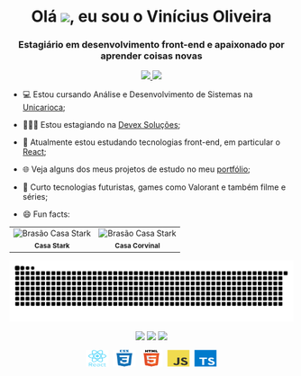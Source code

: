 <h1 align="center">
  Olá
  <img
    src="https://raw.githubusercontent.com/kaueMarques/kaueMarques/master/hi.gif"
    width="30px"
  />, eu sou o Vinícius Oliveira
</h1>
<h3 align="center">
  Estagiário em desenvolvimento front-end e apaixonado por aprender coisas novas
</h3>

<p align="center">
  <a href="https://github.com/viniciusoliveiras">
    <img
      height="180em"
      src="https://github-readme-stats.vercel.app/api?username=viniciusoliveiras&show_icons=true&theme=gotham&include_all_commits=true&count_private=true"
    />
    <img
      height="180em"
      src="https://github-readme-stats.vercel.app/api/top-langs/?username=viniciusoliveiras&layout=compact&langs_count=16&theme=gotham"
    />
  </a>
</p>


- 💻 Estou cursando Análise e Desenvolvimento de Sistemas na [Unicarioca](https://unicarioca.edu.br/cursos/graduacao/analise-e-desenvolvimento-de-sistemas);

- 👨🏾‍💻 Estou estagiando na [Devex Soluções](https://github.com/dvx-solutions);

- 📓 Atualmente estou estudando tecnologias front-end, em particular o [React](https://pt-br.reactjs.org/);

- 🌐 Veja alguns dos meus projetos de estudo no meu [portfólio](http://viniciusoliveiras.vercel.app/);

- 💬 Curto tecnologias futuristas, games como Valorant e também filme e séries;

- 😄 Fun facts:
<table>
  <tr>
    <td align="center">
      <img
        src="https://static.wikia.nocookie.net/gameofthrones/images/8/8a/House-Stark-Main-Shield.PNG/revision/latest?cb=20170101103142"
        width="100px;"
        alt="Brasão Casa Stark"
      /><br /><sub><b>Casa Stark</b></sub>
    </td>
    <td align="center">
      <img
        src="https://static.wikia.nocookie.net/harrypotter/images/7/71/Ravenclaw_ClearBG.png/revision/latest/scale-to-width-down/350?cb=20161020182442"
        width="100px;"
        alt="Brasão Casa Stark"
      /><br /><sub><b>Casa Corvinal</b></sub>
    </td>
  </tr>
</table>

![Snake animation](https://github.com/viniciusoliveiras/viniciusoliveiras/blob/output/github-contribution-grid-snake.svg)

<p align="center">
  <a href="https://www.linkedin.com/in/viniciusoliveiras-01532" target="_blank"
    ><img
      src="https://img.shields.io/badge/-LinkedIn-%230077B5?style=for-the-badge&logo=linkedin&logoColor=white"
      target="_blank"
  /></a>
  <a href="mailto: vinitag190@gmail.com"
    ><img
      src="https://img.shields.io/badge/-Gmail-%23333?style=for-the-badge&logo=gmail&logoColor=white"
      target="_blank"
  /></a>
  <a href="https://instagram.com/svini.oliveira" target="_blank"
    ><img
      src="https://img.shields.io/badge/-Instagram-%23E4405F?style=for-the-badge&logo=instagram&logoColor=white"
      target="_blank"
  /></a>
</p>

<p align="center">
  <img
    src="https://raw.githubusercontent.com/devicons/devicon/master/icons/react/react-original-wordmark.svg"
    alt="react"
    height="30"
    width="40"
  />&nbsp;
  <img
    src="https://raw.githubusercontent.com/devicons/devicon/master/icons/css3/css3-plain-wordmark.svg"
    alt="css3"
    height="30"
    width="40"
  />&nbsp;
  <img
    src="https://raw.githubusercontent.com/devicons/devicon/master/icons/html5/html5-original-wordmark.svg"
    alt="html5"
    height="30"
    width="40"
  />&nbsp;
  <img
    src="https://raw.githubusercontent.com/devicons/devicon/master/icons/javascript/javascript-original.svg"
    alt="javascript"
    height="30"
    width="40"
  />&nbsp;
  <img
    src="https://raw.githubusercontent.com/devicons/devicon/master/icons/typescript/typescript-original.svg"
    alt="typescript"
    height="30"
    width="40"
  />
</p>

